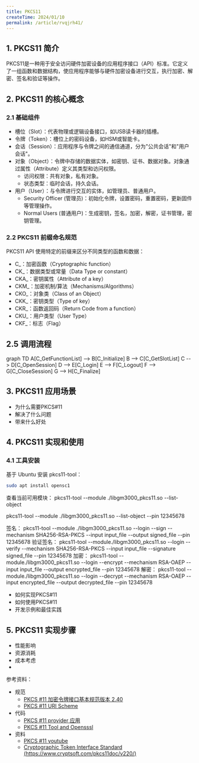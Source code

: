 ```yaml
---
title: PKCS11 
createTime: 2024/01/10
permalink: /article/rvqjrh41/
---
```


## 1. PKCS11 简介
PKCS11是一种用于安全访问硬件加密设备的应用程序接口（API）标准。它定义了一组函数和数据结构，使应用程序能够与硬件加密设备进行交互，执行加密、解密、签名和验证等操作。

## 2. PKCS11 的核心概念

### 2.1 基础组件
* 槽位（Slot）：代表物理或逻辑设备接口，如USB读卡器的插槽。
* 令牌（Token）：槽位上的密码设备，如HSM或智能卡。
* 会话（Session）：应用程序与令牌之间的通信通道，分为"公共会话"和"用户会话"。
* 对象（Object）：令牌中存储的数据实体，如密钥、证书、数据对象。对象通过属性（Attribute）定义其类型和访问权限。
    * 访问权限：共有对象，私有对象。
    * 状态类型：临时会话，持久会话。
* 用户（User）：与令牌进行交互的实体，如管理员、普通用户。
    * Security Officer (管理员)：初始化令牌，设置密码，重置密码，更新固件等管理操作。
    * Normal Users (普通用户)：生成密钥，签名，加密，解密，证书管理，密钥管理。

### 2.2 PKCS11 前缀命名规范
PKCS11 API 使用特定的前缀来区分不同类型的函数和数据：

* C_：加密函数（Cryptographic function）
* CK_：数据类型或常量（Data Type or constant）
* CKA_：密钥属性（Attribute of a key）
* CKM_：加密机制/算法（Mechanisms/Algorithms）
* CKO_：对象类（Class of an Object）
* CKK_：密钥类型（Type of key）
* CKR_：函数返回码（Return Code from a function）
* CKU_：用户类型（User Type）
* CKF_：标志（Flag）

## 2.5 调用流程
graph TD
    A[C_GetFunctionList] --> B[C_Initialize]
    B --> C[C_GetSlotList]
    C --> D[C_OpenSession]
    D --> E[C_Login]
    E --> F[C_Logout]
    F --> G[C_CloseSession]
    G --> H[C_Finalize]


## 3. PKCS11 应用场景
- 为什么需要PKCS#11
- 解决了什么问题
- 带来什么好处

## 4. PKCS11 实现和使用

### 4.1 工具安装
基于 Ubuntu 安装 pkcs11-tool：
```bash
sudo apt install opensc1
```

查看当前可用模块：
pkcs11-tool --module ./libgm3000_pkcs11.so --list-object

pkcs11-tool --module ./libgm3000_pkcs11.so --list-object --pin 12345678

签名：
pkcs11-tool --module ./libgm3000_pkcs11.so --login --sign --mechanism SHA256-RSA-PKCS --input input_file --output signed_file --pin 12345678
验证签名：
pkcs11-tool --module./libgm3000_pkcs11.so --login --verify --mechanism SHA256-RSA-PKCS --input input_file --signature signed_file --pin 12345678
加密：
pkcs11-tool --module./libgm3000_pkcs11.so --login --encrypt --mechanism RSA-OAEP --input input_file --output encrypted_file --pin 12345678
解密：
pkcs11-tool --module./libgm3000_pkcs11.so --login --decrypt --mechanism RSA-OAEP --input encrypted_file --output decrypted_file --pin 12345678


- 如何实现PKCS#11
- 如何使用PKCS#11
- 开发示例和最佳实践
## 5. PKCS11 实现步骤
- 性能影响
- 资源消耗
- 成本考虑
- 





参考资料：

* 规范
    * [PKCS #11 加密令牌接口基本规范版本 2.40](https://docs.oasis-open.org/pkcs11/pkcs11-base/v2.40/errata01/os/pkcs11-base-v2.40-errata01-os-complete.html)
    * [PKCS #11 URI Scheme](https://www.rfc-editor.org/rfc/rfc7512)
* 代码 
    * [PKCS #11 provider 应用](https://github.com/embetrix/pkcs11-provider-example)
    * [PKCS #11 Tool and Opensssl](https://github.com/OpenSC/OpenSC/wiki/Using-pkcs11-tool-and-OpenSSL)
* 资料
    * [PKCS #11 youtube](https://www.youtube.com/watch?v=zTt9wp5vXDE&list=PLgBMtP0_D_aec5yMhAmcjmeFoJGwfgLKy)  
    * [Cryptographic Token Interface Standard (https://www.cryptsoft.com/pkcs11doc/v220/)](https://www.cryptsoft.com/pkcs11doc/v220/)